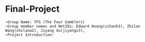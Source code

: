 # Final-Project
	~Group Name: TFG (The Four Gamblers)
	~Group member names and NetIDs: Edward Huang(zihaoh3), Zhilan Wang(zhilanw2), Jiyang Xu(jiyangx3), 
	~Project Introduction:
	
